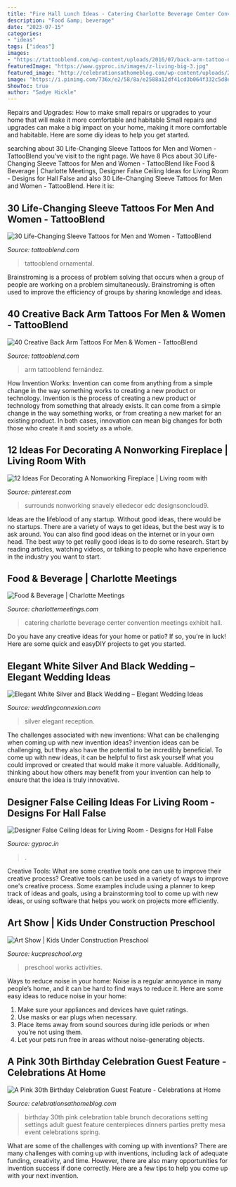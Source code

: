 ```yaml
---
title: "Fire Hall Lunch Ideas - Catering Charlotte Beverage Center Convention Meetings Exhibit Hall"
description: "Food &amp; beverage"
date: "2023-07-15"
categories:
- "ideas"
tags: ["ideas"]
images:
- "https://tattooblend.com/wp-content/uploads/2016/07/back-arm-tattoo-design-15.jpg"
featuredImage: "https://www.gyproc.in/images/z-living-big-3.jpg"
featured_image: "http://celebrationsathomeblog.com/wp-content/uploads/2014/08/7.jpg"
image: "https://i.pinimg.com/736x/e2/58/8a/e2588a12df41cd3b064f332c5d8ecf67.jpg"
ShowToc: true
author: "Sadye Hickle"
---
```



Repairs and Upgrades: How to make small repairs or upgrades to your home that will make it more comfortable and habitable
Small repairs and upgrades can make a big impact on your home, making it more comfortable and habitable. Here are some diy ideas to help you get started.

	

		
searching about 30 Life-Changing Sleeve Tattoos for Men and Women - TattooBlend you've visit to the right page. We have 8 Pics about 30 Life-Changing Sleeve Tattoos for Men and Women - TattooBlend like Food &amp; Beverage | Charlotte Meetings, Designer False Ceiling Ideas for Living Room - Designs for Hall False and also 30 Life-Changing Sleeve Tattoos for Men and Women - TattooBlend. Here it is:
		
    
## 30 Life-Changing Sleeve Tattoos For Men And Women - TattooBlend

<img loading=lazy src="https://tattooblend.com/wp-content/uploads/2020/01/25-1-768x1405.jpg" onerror="this.onerror=null;this.src='https://tse4.mm.bing.net/th?id=OIP.zO7387JcmUtr1S4rOmCyHAHaNj&amp;pid=15.1';" alt="30 Life-Changing Sleeve Tattoos for Men and Women - TattooBlend">

_Source: tattooblend.com_

>tattooblend ornamental. 

	

Brainstroming is a process of problem solving that occurs when a group of people are working on a problem simultaneously. Brainstroming is often used to improve the efficiency of groups by sharing knowledge and ideas.

    
## 40 Creative Back Arm Tattoos For Men &amp; Women - TattooBlend

<img loading=lazy src="https://tattooblend.com/wp-content/uploads/2016/07/back-arm-tattoo-design-15.jpg" onerror="this.onerror=null;this.src='https://tse4.mm.bing.net/th?id=OIP.HJz52Sm__qki8md8y36LeQHaHZ&amp;pid=15.1';" alt="40 Creative Back Arm Tattoos For Men &amp; Women - TattooBlend">

_Source: tattooblend.com_

>arm tattooblend fernández. 

	

How Invention Works: Invention can come from anything from a simple change in the way something works to creating a new product or technology.
Invention is the process of creating a new product or technology from something that already exists. It can come from a simple change in the way something works, or from creating a new market for an existing product. In both cases, innovation can mean big changes for both those who create it and society as a whole.

    
## 12 Ideas For Decorating A Nonworking Fireplace | Living Room With

<img loading=lazy src="https://i.pinimg.com/736x/e2/58/8a/e2588a12df41cd3b064f332c5d8ecf67.jpg" onerror="this.onerror=null;this.src='https://tse4.mm.bing.net/th?id=OIP.KW_fZsKmJb_xITirOQ6CrgHaJ3&amp;pid=15.1';" alt="12 Ideas For Decorating A Nonworking Fireplace | Living room with">

_Source: pinterest.com_

>surrounds nonworking snavely elledecor edc designsoncloud9. 

	

Ideas are the lifeblood of any startup. Without good ideas, there would be no startups. There are a variety of ways to get ideas, but the best way is to ask around. You can also find good ideas on the internet or in your own head. The best way to get really good ideas is to do some research. Start by reading articles, watching videos, or talking to people who have experience in the industry you want to start.

    
## Food &amp; Beverage | Charlotte Meetings

<img loading=lazy src="https://d2j8c2rj2f9b78.cloudfront.net/uploads/Exhibit-Hall-Catering.jpg" onerror="this.onerror=null;this.src='https://tse3.mm.bing.net/th?id=OIP.KebxKs5zi55B87JU_TGVlgHaEp&amp;pid=15.1';" alt="Food &amp; Beverage | Charlotte Meetings">

_Source: charlottemeetings.com_

>catering charlotte beverage center convention meetings exhibit hall. 

	

Do you have any creative ideas for your home or patio? If so, you're in luck! Here are some quick and easyDIY projects to get you started.

    
## Elegant White Silver And Black Wedding – Elegant Wedding Ideas

<img loading=lazy src="http://weddingconnexion.com/tropical-destination-wedding-blog/wp-content/uploads/2019/09/elegant-white-silver-black-wedding-reception-golf-iles-boucherville.jpg" onerror="this.onerror=null;this.src='https://tse3.mm.bing.net/th?id=OIP._SN74l1F1LIGjMhHkCCI2AHaLH&amp;pid=15.1';" alt="Elegant White Silver and Black Wedding – Elegant Wedding Ideas">

_Source: weddingconnexion.com_

>silver elegant reception. 

	

The challenges associated with new inventions: What can be challenging when coming up with new invention ideas?
invention ideas can be challenging, but they also have the potential to be incredibly beneficial. To come up with new ideas, it can be helpful to first ask yourself what you could improved or created that would make it more valuable. Additionally, thinking about how others may benefit from your invention can help to ensure that the idea is truly innovative.

    
## Designer False Ceiling Ideas For Living Room - Designs For Hall False

<img loading=lazy src="https://www.gyproc.in/images/z-living-big-3.jpg" onerror="this.onerror=null;this.src='https://tse1.mm.bing.net/th?id=OIP.ojqZHS0sBE0FvsxXv_9gjAHaE8&amp;pid=15.1';" alt="Designer False Ceiling Ideas for Living Room - Designs for Hall False">

_Source: gyproc.in_

>. 

	

Creative Tools: What are some creative tools one can use to improve their creative process?
Creative tools can be used in a variety of ways to improve one's creative process. Some examples include using a planner to keep track of ideas and goals, using a brainstorming tool to come up with new ideas, or using software that helps you work on projects more efficiently.

    
## Art Show | Kids Under Construction Preschool

<img loading=lazy src="https://www.kucpreschool.org/wp-content/uploads/2013/03/ms-sandra-012.jpg" onerror="this.onerror=null;this.src='https://tse2.mm.bing.net/th?id=OIP.BH_a7jsYEMOyuxZXq61WxQHaJ4&amp;pid=15.1';" alt="Art Show | Kids Under Construction Preschool">

_Source: kucpreschool.org_

>preschool works activities. 

	

Ways to reduce noise in your home:
Noise is a regular annoyance in many people’s home, and it can be hard to find ways to reduce it. Here are some easy ideas to reduce noise in your home:
1. Make sure your appliances and devices have quiet ratings.
2. Use masks or ear plugs when necessary.
3. Place items away from sound sources during idle periods or when you’re not using them.
4. Let your pets run free in areas without noise-generating objects.

    
## A Pink 30th Birthday Celebration Guest Feature - Celebrations At Home

<img loading=lazy src="http://celebrationsathomeblog.com/wp-content/uploads/2014/08/7.jpg" onerror="this.onerror=null;this.src='https://tse4.mm.bing.net/th?id=OIP.lqFypEuVa2sy5ZR8Y00-YAHaKR&amp;pid=15.1';" alt="A Pink 30th Birthday Celebration Guest Feature - Celebrations at Home">

_Source: celebrationsathomeblog.com_

>birthday 30th pink celebration table brunch decorations setting settings adult guest feature centerpieces dinners parties pretty mesa event celebrations spring. 

	

What are some of the challenges with coming up with inventions?
There are many challenges with coming up with inventions, including lack of adequate funding, creativity, and time. However, there are also many opportunities for invention success if done correctly. Here are a few tips to help you come up with your next invention.

